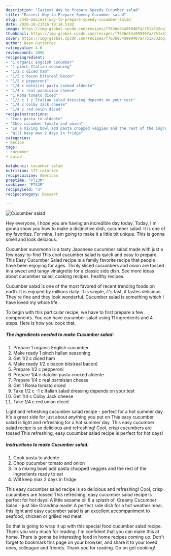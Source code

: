 ```yaml
---
description: "Easiest Way to Prepare Speedy Cucumber salad"
title: "Easiest Way to Prepare Speedy Cucumber salad"
slug: 2345-easiest-way-to-prepare-speedy-cucumber-salad
date: 2020-10-21T16:19:14.518Z
image: https://img-global.cpcdn.com/recipes/f7636e54a999407a/751x532cq70/cucumber-salad-recipe-main-photo.jpg
thumbnail: https://img-global.cpcdn.com/recipes/f7636e54a999407a/751x532cq70/cucumber-salad-recipe-main-photo.jpg
cover: https://img-global.cpcdn.com/recipes/f7636e54a999407a/751x532cq70/cucumber-salad-recipe-main-photo.jpg
author: Dean Gutierrez
ratingvalue: 4.6
reviewcount: 3896
recipeingredient:
- "1 organic English cucumber"
- "1 pinch Italian seasoning"
- "1/2 c diced ham"
- "1/2 c bacon bitsreal bacon"
- "1/2 c pepperoni"
- "1/4 c datolini pasta cooked aldente"
- "1/4 c real parmisian cheese"
- "1 Roma tomato diced"
- "1/2 c 1 c Italian salad dressing depends on your test"
- "1/4 c Colby Jack cheese"
- "1/4 c red onion diced"
recipeinstructions:
- "Cook pasta to aldente"
- "Chop cucumber tomato and onion"
- "In a mixing bowl add pasta chopped veggies and the rest of the ingredients ready to eat"
- "Will keep max 2 days in fridge"
categories:
- Recipe
tags:
- cucumber
- salad

katakunci: cucumber salad 
nutrition: 177 calories
recipecuisine: American
preptime: "PT23M"
cooktime: "PT32M"
recipeyield: "3"
recipecategory: Dessert

---
```



![Cucumber salad](https://img-global.cpcdn.com/recipes/f7636e54a999407a/751x532cq70/cucumber-salad-recipe-main-photo.jpg)

Hey everyone, I hope you are having an incredible day today. Today, I'm gonna show you how to make a distinctive dish, cucumber salad. It is one of my favorites. For mine, I am going to make it a little bit unique. This is gonna smell and look delicious.

Cucumber sunomono is a tasty Japanese cucumber salad made with just a few easy-to-find This cool cucumber salad is quick and easy to prepare. This Easy Cucumber Salad recipe is a family favorite recipe that people have been enjoying for ages. Thinly sliced cucumbers and onion are tossed in a sweet and tangy vinaigrette for a classic side dish. See more ideas about cucumber salad, cooking recipes, healthy recipes.

Cucumber salad is one of the most favored of recent trending foods on earth. It is enjoyed by millions daily. It is simple, it's fast, it tastes delicious. They're fine and they look wonderful. Cucumber salad is something which I have loved my whole life.


To begin with this particular recipe, we have to first prepare a few components. You can have cucumber salad using 11 ingredients and 4 steps. Here is how you cook that.

<!--inarticleads1-->

##### The ingredients needed to make Cucumber salad:

1. Prepare 1 organic English cucumber
1. Make ready 1 pinch Italian seasoning
1. Get 1/2 c diced ham
1. Make ready 1/2 c bacon bits(real bacon)
1. Prepare 1/2 c pepperoni
1. Prepare 1/4 c datolini pasta cooked aldente
1. Prepare 1/4 c real parmisian cheese
1. Get 1 Roma tomato diced
1. Take 1/2 c -1 c Italian salad dressing depends on your test
1. Get 1/4 c Colby Jack cheese
1. Take 1/4 c red onion diced


Light and refreshing cucumber salad recipe - perfect for a hot summer day. It&#39;s a great side for just about anything you put on This easy cucumber salad is light and refreshing for a hot summer day. This easy cucumber salad recipe is so delicious and refreshing! Cool, crisp cucumbers are tossed This refreshing, easy cucumber salad recipe is perfect for hot days! 

<!--inarticleads2-->

##### Instructions to make Cucumber salad:

1. Cook pasta to aldente
1. Chop cucumber tomato and onion
1. In a mixing bowl add pasta chopped veggies and the rest of the ingredients ready to eat
1. Will keep max 2 days in fridge


This easy cucumber salad recipe is so delicious and refreshing! Cool, crisp cucumbers are tossed This refreshing, easy cucumber salad recipe is perfect for hot days! A little sesame oil &amp; a splash of. Creamy Cucumber Salad - just like Grandma made! A perfect side dish for a hot weather meal, this light and easy cucumber salad is an excellent accompaniment to seafood, chicken or grilled red meat. 

So that is going to wrap it up with this special food cucumber salad recipe. Thank you very much for reading. I'm confident that you can make this at home. There is gonna be interesting food in home recipes coming up. Don't forget to bookmark this page on your browser, and share it to your loved ones, colleague and friends. Thank you for reading. Go on get cooking!
